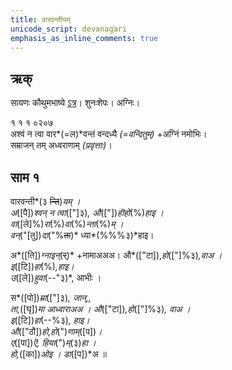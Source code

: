```yaml
---
title: वारवन्तीयम्
unicode_script: devanagari  
emphasis_as_inline_comments: true
---   
```


## ऋक्
सायणः कौथुमभाष्ये [ऽत्र](https://archive.org/details/SamaVedaSanhitaWithSayanabhashyaVolume1SatyavrataSamasrami1874bis/page/n155)। शुनःशेपः। अग्निः।

१ १ १ ०२०७  
अश्वं न त्वा वार*(=ल)*वन्तं वन्दध्यै *(=वन्दितुम्)* +अग्निं नमोभिः।  
सम्राजन् तम् अध्वराणाम् *(प्रवृत्ताः)*।


## साम १

वारवन्ती*(३ ~~न्ति~~)*यम् ।  
अ*([पै])*श्वन् न त्वा*(["]३)*, औ*(["])*हॊहो*(%)*हाइ ।  
वा*([ले]%)*रा*(%)*वा*(%)*न्ता*(%)*म् ।  
वन्*("[तु])*दा*("%~~ता~~)* ध्या*(%%%३)*हाइ।

अ*([ति])*ग्नाइन्*(~~र्~~)* +नामाअअअ। औ*(["टा]),*हो*(["]%३)*,वाअ ।  
इ*([टि])*हा*(%)*,हाइ।  
उ*([ले])*हुवा*(--"३)*, आभीः ।

स*([पो])*म्रा*(["]३)*, जान्,,  
ता,*([घृ])*मा आध्वाराअअ । औ*(["टा])*,हो*(["]%३)*, वाअ ।  
इ*([टि])*हा*(--%३)*, हाइ।  
औ*(["ठौ])*हो,हो*(")*णाम्*([प])*।  
ए*([पा])*ऎ, हिया*(")*म्*(३)*हा ।  
हो,*([का])*ओइ ।  डा*([प])*अ ॥  

